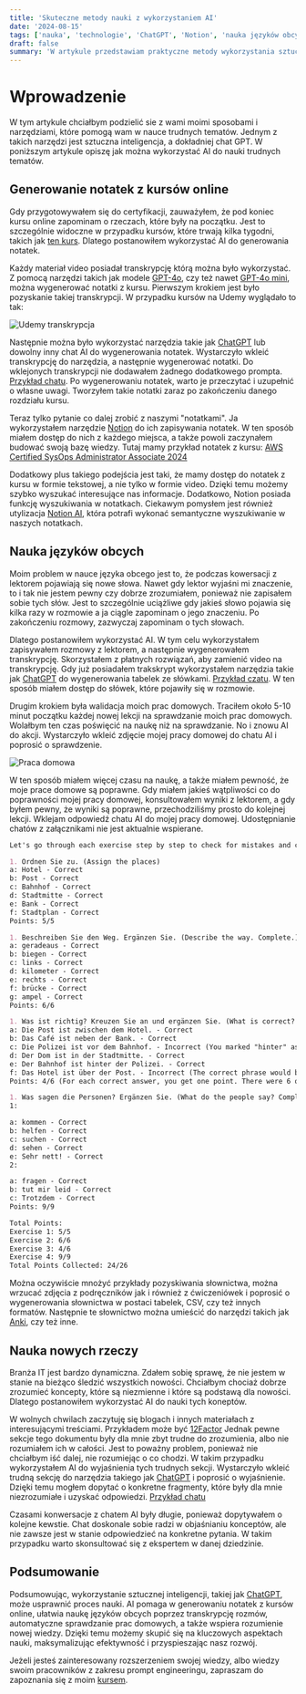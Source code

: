 ```yaml
---
title: 'Skuteczne metody nauki z wykorzystaniem AI'
date: '2024-08-15'
tags: ['nauka', 'technologie', 'ChatGPT', 'Notion', 'nauka języków obcych', 'notatki', 'efektywna nauka']
draft: false
summary: 'W artykule przedstawiam praktyczne metody wykorzystania sztucznej inteligencji, w tym ChatGPT, do nauki. Opisuję, jak AI może wspierać tworzenie notatek z kursów online, ułatwiać naukę języków obcych oraz pomagać w zrozumieniu skomplikowanych koncepcji. Dzięki tym narzędziom możliwe jest efektywne przyswajanie wiedzy i budowanie solidnej bazy informacji.'
---
```


# Wprowadzenie
W tym artykule chciałbym podzielić sie z wami moimi sposobami i narzędziami, które pomogą wam w nauce trudnych tematów. Jednym z takich narzędzi jest sztuczna inteligencja, a dokładniej chat GPT. W poniższym artykule opiszę jak można wykorzystać AI do nauki trudnych tematów.

## Generowanie notatek z kursów online
Gdy przygotowywałem się do certyfikacji, zauważyłem, że pod koniec kursu online zapominam o rzeczach, które były na początku. Jest to szczególnie widoczne w przypadku kursów, które trwają kilka tygodni, takich jak [ten kurs](https://www.udemy.com/course/aws-certified-solutions-architect-associate-saa-c03). Dlatego postanowiłem wykorzystać AI do generowania notatek.

Każdy materiał video posiadał transkrypcję którą można było wykorzystać. Z pomocą narzędzi takich jak modele [GPT-4o](https://platform.openai.com/docs/models/gpt-4o), czy też nawet [GPT-4o mini](https://platform.openai.com/docs/models/gpt-4o-mini), można wygenerować notatki z kursu. Pierwszym krokiem jest było pozyskanie takiej transkrypcji. W przypadku kursów na Udemy wyglądało to tak:

![Udemy transkrypcja](/blog/skuteczne-metody-nauki-z-ai/transkrypcja.jpg?style=centerme)

Następnie można było wykorzystać narzędzia takie jak [ChatGPT](https://chatgpt.com/) lub dowolny inny chat AI do wygenerowania notatek. Wystarczyło wkleić transkrypcję do narzędzia, a następnie wygenerować notatki. Do wklejonych transkrypcji nie dodawałem żadnego dodatkowego prompta. [Przykład chatu](https://chatgpt.com/share/2d7af9f8-76c2-4ede-8a1f-206b5f7d6055). Po wygenerowaniu notatek, warto je przeczytać i uzupełnić o własne uwagi. Tworzyłem takie notatki zaraz po zakończeniu danego rozdziału kursu. 

Teraz tylko pytanie co dalej zrobić z naszymi "notatkami". Ja wykorzystałem narzędzie [Notion](https://www.notion.so/) do ich zapisywania notatek. W ten sposób miałem dostęp do nich z każdego miejsca, a także powoli zaczynałem budować swoją bazę wiedzy. Tutaj mamy przykład notatek z kursu: [AWS Certified SysOps Administrator Associate 2024](https://shadowed-health-fce.notion.site/AWS-Certified-SysOps-Administrator-Associate-2024-905050c84f37417aaefcb56ea1e533f2)

Dodatkowy plus takiego podejścia jest taki, że mamy dostęp do notatek z kursu w formie tekstowej, a nie tylko w formie video. Dzięki temu możemy szybko wyszukać interesujące nas informacje. Dodatkowo, Notion posiada funkcję wyszukiwania w notatkach. Ciekawym pomysłem jest również utylizacja [Notion AI](https://www.notion.so/product/ai), która potrafi wykonać semantyczne wyszukiwanie w naszych notatkach.

## Nauka języków obcych
Moim problem w nauce języka obcego jest to, że podczas kowersacji z lektorem pojawiają się nowe słowa. Nawet gdy lektor wyjaśni mi znaczenie, to i tak nie jestem pewny czy dobrze zrozumiałem, ponieważ nie zapisałem sobie tych słów. Jest to szczególnie uciążliwe gdy jakieś słowo pojawia się kilka razy w rozmowie a ja ciągle zapominam o jego znaczeniu. Po zakończeniu rozmowy, zazwyczaj zapominam o tych słowach.

Dlatego postanowiłem wykorzystać AI. W tym celu wykorzystałem zapisywałem rozmowy z lektorem, a następnie wygenerowałem transkrypcję. Skorzystałem z płatnych rozwiązań, aby zamienić video na transkrypcję. Gdy już posiadałem trakskrypt wykorzystałem narzędzia takie jak [ChatGPT](https://chatgpt.com/) do wygenerowania tabelek ze słówkami. [Przykład czatu](https://chatgpt.com/c/89c8450f-771f-4f76-98b6-027d380fcddc). W ten sposób miałem dostęp do słówek, które pojawiły się w rozmowie. 

Drugim krokiem była walidacja moich prac domowych. Traciłem około 5-10 minut początku każdej nowej lekcji na sprawdzanie moich prac domowych. Wolałbym ten czas poświęcić na naukę niż na sprawdzanie. No i znowu AI do akcji. Wystarczyło wkleić zdjęcie mojej pracy domowej do chatu AI i poprosić o sprawdzenie. 

![Praca domowa](/blog/skuteczne-metody-nauki-z-ai/praca-domowa.jpg?style=centerme)

W ten sposób miałem więcej czasu na naukę, a także miałem pewność, że moje prace domowe są poprawne. Gdy miałem jakieś wątpliwości co do poprawności mojej pracy domowej, konsultowałem wyniki z lektorem, a gdy byłem pewny, że wyniki są poprawne, przechodziliśmy prosto do kolejnej lekcji. Wklejam odpowiedź chatu AI do mojej pracy domowej. Udostępnianie chatów z załącznikami nie jest aktualnie wspierane.

```markdown
Let's go through each exercise step by step to check for mistakes and calculate your points.

1. Ordnen Sie zu. (Assign the places)
a: Hotel - Correct
b: Post - Correct
c: Bahnhof - Correct
d: Stadtmitte - Correct
e: Bank - Correct
f: Stadtplan - Correct
Points: 5/5

1. Beschreiben Sie den Weg. Ergänzen Sie. (Describe the way. Complete.)
a: geradeaus - Correct
b: biegen - Correct
c: links - Correct
d: kilometer - Correct
e: rechts - Correct
f: brücke - Correct
g: ampel - Correct
Points: 6/6

1. Was ist richtig? Kreuzen Sie an und ergänzen Sie. (What is correct? Check and complete.)
a: Die Post ist zwischen dem Hotel. - Correct
b: Das Café ist neben der Bank. - Correct
c: Die Polizei ist vor dem Bahnhof. - Incorrect (You marked "hinter" as correct. The text says "vor dem Bahnhof," so this is incorrect.)
d: Der Dom ist in der Stadtmitte. - Correct
e: Der Bahnhof ist hinter der Polizei. - Correct
f: Das Hotel ist über der Post. - Incorrect (The correct phrase would be "über der Post," but it seems to have a small mistake in completion; the article "der" is not completed.)
Points: 4/6 (For each correct answer, you get one point. There were 6 questions, and 4 were correct.)

1. Was sagen die Personen? Ergänzen Sie. (What do the people say? Complete.)
1:

a: kommen - Correct
b: helfen - Correct
c: suchen - Correct
d: sehen - Correct
e: Sehr nett! - Correct
2:

a: fragen - Correct
b: tut mir leid - Correct
c: Trotzdem - Correct
Points: 9/9

Total Points:
Exercise 1: 5/5
Exercise 2: 6/6
Exercise 3: 4/6
Exercise 4: 9/9
Total Points Collected: 24/26
```

Można oczywiście mnożyć przykłady pozyskiwania słownictwa, można wrzucać zdjęcia z podręczników jak i również z ćwiczeniówek i poprosić o wygenerowania słownictwa w postaci tabelek, CSV, czy też innych formatów. Następnie te słownictwo można umieścić do narzędzi takich jak [Anki](https://apps.ankiweb.net/), czy też inne. 

## Nauka nowych rzeczy

Branża IT jest bardzo dynamiczna. Zdałem sobię sprawę, że nie jestem w stanie na bieżąco śledzić wszystkich nowości. Chciałbym chociaż dobrze zrozumieć koncepty, które są niezmienne i które są podstawą dla nowości. Dlatego postanowiłem wykorzystać AI do nauki tych koneptów.

W wolnych chwilach zaczytuję się blogach i innych materiałach z interesującymi treściami. Przykładem może być [12Factor](https://12factor.net/pl/) Jednak pewne sekcje tego dokumentu były dla mnie zbyt trudne do zrozumienia, albo nie rozumiałem ich w całości. Jest to poważny problem, ponieważ nie chciałbym iść dalej, nie rozumiejąc o co chodzi. W takim przypadku wykorzystałem AI do wyjaśnienia tych trudnych sekcji. Wystarczyło wkleić trudną sekcję do narzędzia takiego jak [ChatGPT](https://chatgpt.com/) i poprosić o wyjaśnienie. Dzięki temu mogłem dopytać o konkretne fragmenty, które były dla mnie niezrozumiałe i uzyskać odpowiedzi. [Przykład chatu](https://chatgpt.com/share/8fb762e2-a08b-436c-a3c2-9d8d99d4200e)

Czasami konwersacje z chatem AI były długie, ponieważ dopytywałem o kolejne kewstie. Chat doskonale sobie radzi w objaśnianiu konceptów, ale nie zawsze jest w stanie odpowiedzieć na konkretne pytania. W takim przypadku warto skonsultować się z ekspertem w danej dziedzinie.

## Podsumowanie

Podsumowując, wykorzystanie sztucznej inteligencji, takiej jak [ChatGPT](https://chatgpt.com/), może  usprawnić proces nauki. AI pomaga w generowaniu notatek z kursów online, ułatwia naukę języków obcych poprzez transkrypcję rozmów, automatyczne sprawdzanie prac domowych, a także wspiera rozumienie nowej wiedzy. Dzięki temu możemy skupić się na kluczowych aspektach nauki, maksymalizując efektywność i przyspieszając nasz rozwój.

Jeżeli jesteś zainteresowany rozszerzeniem swojej wiedzy, albo wiedzy swoim pracowników z zakresu prompt engineeringu, zapraszam do zapoznania się z moim [kursem](https://aidlazabieganych.pl/training). 
